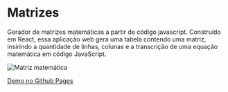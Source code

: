 # Matrizes
Gerador de matrizes matemáticas a partir de código javascript. Construído em React, essa aplicação web gera uma tabela contendo uma matriz, insirindo a quantidade de linhas, colunas e a transcrição de uma equação matemática em código JavaScript.


![Matriz matemática](https://matematicabasica-net.cdn.ampproject.org/ii/w680/s/matematicabasica.net/wp-content/uploads/2019/02/representacao-de-matrizes.png)

[Demo no Github Pages](https://gsbenevides2.github.io/Matrizes)
